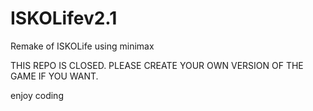 # ISKOLifev2.1
Remake of ISKOLife using minimax

THIS REPO IS CLOSED. PLEASE CREATE YOUR
OWN VERSION OF THE GAME IF YOU WANT.

enjoy coding
